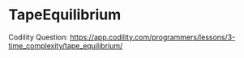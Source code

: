 # TapeEquilibrium
Codility Question: https://app.codility.com/programmers/lessons/3-time_complexity/tape_equilibrium/
